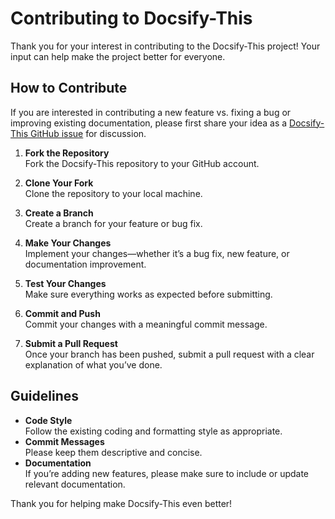 # Contributing to Docsify-This

Thank you for your interest in contributing to the Docsify-This project! Your input can help make the project better for everyone.

## How to Contribute

If you are interested in contributing a new feature vs. fixing a bug or improving existing documentation, please first share your idea as a [Docsify-This GitHub issue](https://github.com/hibbitts-design/docsify-this/issues) for discussion.

1. **Fork the Repository**  
   Fork the Docsify-This repository to your GitHub account.

2. **Clone Your Fork**  
   Clone the repository to your local machine.

3. **Create a Branch**  
   Create a branch for your feature or bug fix.

4. **Make Your Changes**  
   Implement your changes—whether it’s a bug fix, new feature, or documentation improvement.

5. **Test Your Changes**  
   Make sure everything works as expected before submitting.

6. **Commit and Push**  
   Commit your changes with a meaningful commit message.

7. **Submit a Pull Request**  
   Once your branch has been pushed, submit a pull request with a clear explanation of what you’ve done.

## Guidelines

- **Code Style**  
   Follow the existing coding and formatting style as appropriate.
- **Commit Messages**  
   Please keep them descriptive and concise.
- **Documentation**  
   If you’re adding new features, please make sure to include or update relevant documentation.

Thank you for helping make Docsify-This even better!

